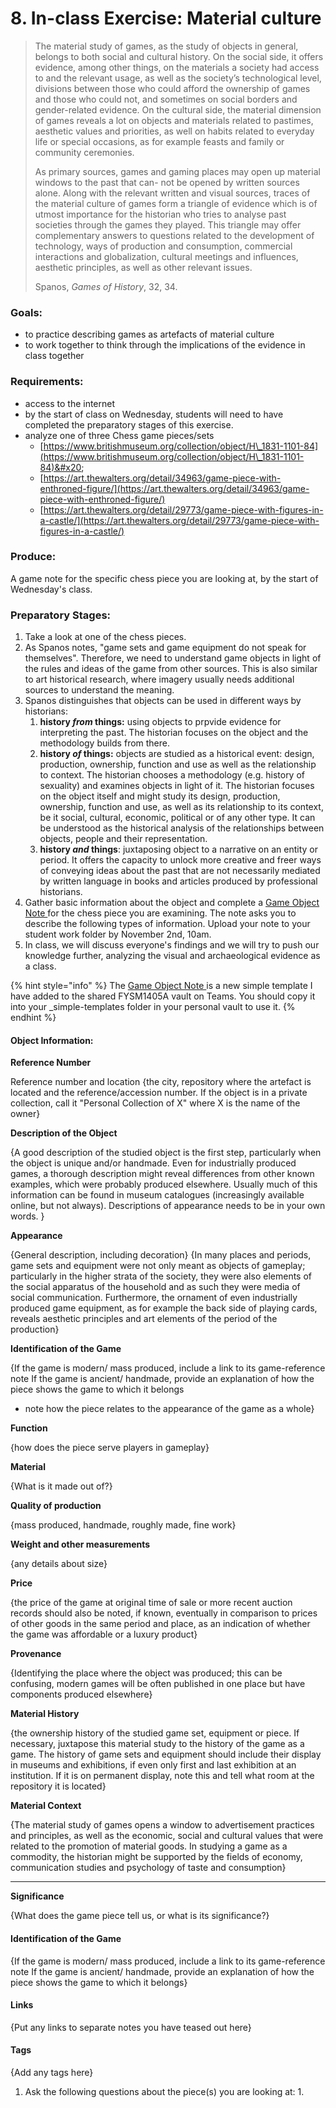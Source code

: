 # 8. In-class Exercise: Material culture

> The material study of games, as the study of objects in general, belongs to both social and cultural history. On the social side, it offers evidence, among other things, on the materials a society had access to and the relevant usage, as well as the society’s technological level, divisions between those who could afford the ownership of games and those who could not, and sometimes on social borders and gender-related evidence. On the cultural side, the material dimension of games reveals a lot on objects and materials related to pastimes, aesthetic values and priorities, as well on habits related to everyday life or special occasions, as for example feasts and family or community ceremonies.&#x20;
>
> As primary sources, games and gaming places may open up material windows to the past that can- not be opened by written sources alone. Along with the relevant written and visual sources, traces of the material culture of games form a triangle of evidence which is of utmost importance for the historian who tries to analyse past societies through the games they played. This triangle may offer complementary answers to questions related to the development of technology, ways of production and consumption, commercial interactions and globalization, cultural meetings and influences, aesthetic principles, as well as other relevant issues.                                                                &#x20;
>
> &#x20;                                        Spanos, _Games of History_, 32, 34.

### Goals:&#x20;

* to practice describing games as artefacts of material culture
* to work together to think through the implications of the evidence in class together

### Requirements:&#x20;

* access to the internet
* by the start of class on Wednesday, students will need to have completed the preparatory stages of this exercise.
* analyze one of three Chess game pieces/sets
  * [https://www.britishmuseum.org/collection/object/H\_1831-1101-84](https://www.britishmuseum.org/collection/object/H\_1831-1101-84)&#x20;
  * [https://art.thewalters.org/detail/34963/game-piece-with-enthroned-figure/](https://art.thewalters.org/detail/34963/game-piece-with-enthroned-figure/)
  * [https://art.thewalters.org/detail/29773/game-piece-with-figures-in-a-castle/](https://art.thewalters.org/detail/29773/game-piece-with-figures-in-a-castle/)

### Produce:&#x20;

A game note for the specific chess piece you are looking at, by the start of Wednesday's class.&#x20;

### Preparatory Stages:

1. Take a look at one of the chess pieces.&#x20;
2. As Spanos notes, "game sets and game equipment do not speak for themselves". Therefore, we need to understand game objects in light of the rules and ideas of the game from other sources. This is also similar to art historical research, where imagery usually needs additional sources to understand the meaning.&#x20;
3. Spanos distinguishes that objects can be used in different ways by historians:
   1. **history **_**from**_** things:** using objects to prpvide evidence for interpreting the past. The historian focuses on the object and the methodology builds from there.&#x20;
   2. **history **_**of**_** things:** objects are studied as a historical event: design, production, ownership, function and use as well as the relationship to context. The historian chooses a methodology (e.g. history of sexuality) and examines objects in light of it. The historian focuses on the object itself and might study its design, production, ownership, function and use, as well as its relationship to its context, be it social, cultural, economic, political or of any other type. It can be understood as the historical analysis of the relationships between objects, people and their representation.
   3. **history **_**and**_** things**: juxtaposing object to a narrative on an entity or period. It offers the capacity to unlock more creative and freer ways of conveying ideas about the past that are not necessarily mediated by written language in books and articles produced by professional historians.
4. Gather basic information about the object and complete a [Game Object Note ](https://cmailcarletonca.sharepoint.com/:t:/r/sites/MEMS2001977/Shared%20Documents/General/fysm1405A-obsidian-shared/\_simple-templates/game-object-template.md?csf=1\&web=1\&e=TwxL4W)for the chess piece you are examining. The note asks you to describe the following types of information. Upload your note to your student work folder by November 2nd, 10am.&#x20;
5. In class, we will discuss everyone's findings and we will try to push our knowledge further, analyzing the visual and archaeological evidence as a class.&#x20;

{% hint style="info" %}
The [Game Object Note ](https://cmailcarletonca.sharepoint.com/:t:/r/sites/MEMS2001977/Shared%20Documents/General/fysm1405A-obsidian-shared/\_simple-templates/game-object-template.md?csf=1\&web=1\&e=TwxL4W)is a new simple template I have added to the shared FYSM1405A vault on Teams. You should copy it into your \_simple-templates folder in your personal vault to use it.&#x20;
{% endhint %}

#### Object Information:

**Reference Number**

Reference number and location {the city, repository where the artefact is located and the reference/accession number. If the object is in a private collection, call it "Personal Collection of X" where X is the name of the owner}

**Description of the Object**

{A good description of the studied object is the first step, particularly when the object is unique and/or handmade. Even for industrially produced games, a thorough description might reveal differences from other known examples, which were probably produced elsewhere. Usually much of this information can be found in museum catalogues (increasingly available online, but not always). Descriptions of appearance needs to be in your own words. }

**Appearance**

{General description, including decoration} {In many places and periods, game sets and equipment were not only meant as objects of gameplay; particularly in the higher strata of the society, they were also elements of the social apparatus of the household and as such they were media of social communication. Furthermore, the ornament of even industrially produced game equipment, as for example the back side of playing cards, reveals aesthetic principles and art elements of the period of the production}

**Identification of the Game**

{If the game is modern/ mass produced, include a link to its game-reference note If the game is ancient/ handmade, provide an explanation of how the piece shows the game to which it belongs

* note how the piece relates to the appearance of the game as a whole}

**Function**

{how does the piece serve players in gameplay}

**Material**

{What is it made out of?}

**Quality of production**

{mass produced, handmade, roughly made, fine work}

**Weight and other measurements**

{any details about size}

**Price**

{the price of the game at original time of sale or more recent auction records should also be noted, if known, eventually in comparison to prices of other goods in the same period and place, as an indication of whether the game was affordable or a luxury product}

**Provenance**

{Identifying the place where the object was produced; this can be confusing, modern games will be often published in one place but have components produced elsewhere}

**Material History**

{the ownership history of the studied game set, equipment or piece. If necessary, juxtapose this material study to the history of the game as a game. The history of game sets and equipment should include their display in museums and exhibitions, if even only first and last exhibition at an institution. If it is on permanent display, note this and tell what room at the repository it is located}

**Material Context**

{The material study of games opens a window to advertisement practices and principles, as well as the economic, social and cultural values that were related to the promotion of material goods. In studying a game as a commodity, the historian might be supported by the fields of economy, communication studies and psychology of taste and consumption}

***

**Significance**

{What does the game piece tell us, or what is its significance?}

#### Identification of the Game

{If the game is modern/ mass produced, include a link to its game-reference note If the game is ancient/ handmade, provide an explanation of how the piece shows the game to which it belongs}

#### Links

{Put any links to separate notes you have teased out here}

#### Tags

{Add any tags here}

1. Ask the following questions about the piece(s) you are looking at:
   1.

###

